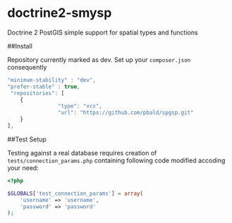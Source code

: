 # doctrine2-smysp
Doctrine 2 PostGIS simple support for spatial types and functions

##Install

Repository currently marked as dev. Set up your ```composer.json``` consequently

```javascript
"minimum-stability" : "dev",
"prefer-stable" : true,
 "repositories": [
    {
                "type": "vcs",
                "url": "https://github.com/pbald/spgsp.git"
    }
],
```

##Test Setup

Testing against a real database requires creation of ```tests/connection_params.php``` containing following code modified accoding your need:

```php
<?php

$GLOBALS['test_connection_params'] = array(
    'username' => 'username',
    'password' => 'password'
);
```

